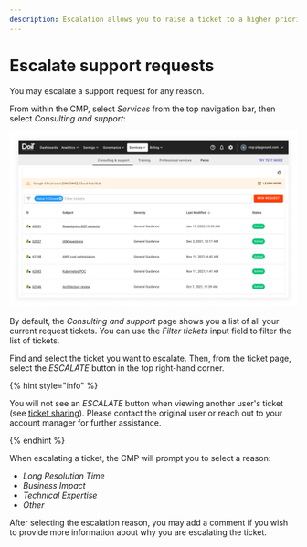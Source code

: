 ```yaml
---
description: Escalation allows you to raise a ticket to a higher priority
---
```


# Escalate support requests

You may escalate a support request for any reason.

From within the CMP, select _Services_ from the top navigation bar, then select _Consulting and support_:

![A screenshot showing the _Consulting and support_ page](../../.gitbook/assets/cmp-services-consulting-support.png)

By default, the _Consulting and support_ page shows you a list of all your current request tickets. You can use the _Filter tickets_ input field to filter the list of tickets.

Find and select the ticket you want to escalate. Then, from the ticket page, select the _ESCALATE_ button in the top right-hand corner.

{% hint style="info" %}

You will not see an _ESCALATE_ button when viewing another user's ticket (see [ticket sharing](ticket-sharing.md)). Please contact the original user or reach out to your account manager for further assistance.

{% endhint %}

When escalating a ticket, the CMP will prompt you to select a reason:

* _Long Resolution Time_
* _Business Impact_
* _Technical Expertise_
* _Other_

After selecting the escalation reason, you may add a comment if you wish to provide more information about why you are escalating the ticket.
